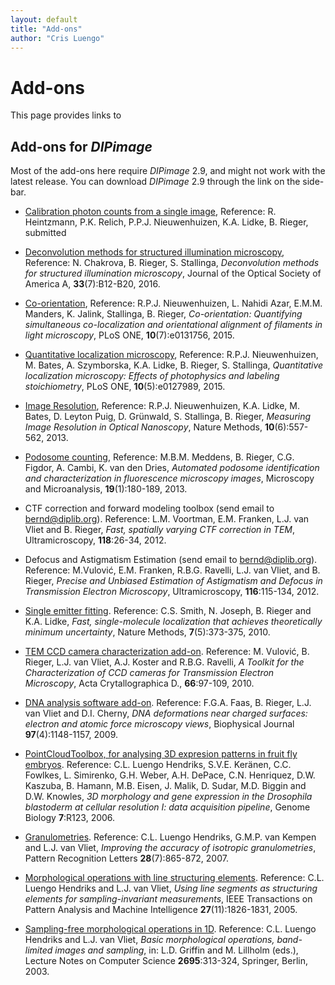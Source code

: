 ```yaml
---
layout: default
title: "Add-ons"
author: "Cris Luengo"
---
```


# Add-ons

This page provides links to 

## Add-ons for *DIPimage*

Most of the add-ons here require *DIPimage* 2.9, and might not work with the latest release.
You can download *DIPimage* 2.9 through the link on the side-bar.

- [Calibration photon counts from a single image](ftp://qiftp.tudelft.nl/rieger/outgoing/pcfo),
  Reference: R. Heintzmann, P.K. Relich, P.P.J. Nieuwenhuizen, K.A. Lidke, B. Rieger, submitted

- [Deconvolution methods for structured illumination microscopy](ftp://qiftp.tudelft.nl/rieger/outgoing/piFP_and_jRL.zip),
  Reference: N. Chakrova, B. Rieger, S. Stallinga,
  *Deconvolution methods for structured illumination microscopy*,
  Journal of the Optical Society of America A, **33**(7):B12-B20, 2016.

- [Co-orientation](ftp://qiftp.tudelft.nl/rieger/outgoing/Coorientation_Software.zip),
  Reference: R.P.J. Nieuwenhuizen, L. Nahidi Azar, E.M.M. Manders, K. Jalink, Stallinga, B. Rieger,
  *Co-orientation: Quantifying simultaneous co-localization and orientational alignment of filaments in light microscopy*,
  PLoS ONE, **10**(7):e0131756, 2015.

- [Quantitative localization microscopy](ftp://qiftp.tudelft.nl/DIPimage/addons/QuantitativeLocMic_software.zip),
  Reference: R.P.J. Nieuwenhuizen, M. Bates, A. Szymborska, K.A. Lidke, B. Rieger, S. Stallinga,
  *Quantitative localization microscopy: Effects of photophysics and labeling stoichiometry*,
  PLoS ONE, **10**(5):e0127989, 2015.

- [Image Resolution](ftp://qiftp.tudelft.nl/rieger/outgoing/FRCresolution_software.zip),
  Reference: R.P.J. Nieuwenhuizen, K.A. Lidke, M. Bates, D. Leyton Puig, D. Grünwald, S. Stallinga, B. Rieger,
  *Measuring Image Resolution in Optical Nanoscopy*,
  Nature Methods, **10**(6):557-562, 2013.

- [Podosome counting](ftp://qiftp.tudelft.nl/rieger/outgoing/Meddens_podosome.zip),
  Reference: M.B.M. Meddens, B. Rieger, C.G. Figdor, A. Cambi, K. van den Dries,
  *Automated podosome identification and characterization in fluorescence microscopy images*,
  Microscopy and Microanalysis, **19**(1):180-189, 2013.

- CTF correction and forward modeling toolbox (send email to <bernd@diplib.org>).
  Reference: L.M. Voortman, E.M. Franken, L.J. van Vliet and B. Rieger, *Fast, spatially varying CTF correction in TEM*,
  Ultramicroscopy, **118**:26-34, 2012.

- Defocus and Astigmatism Estimation (send email to <bernd@diplib.org>).
  Reference: M.Vulović, E.M. Franken, R.B.G. Ravelli, L.J. van Vliet, and B. Rieger,
  *Precise and Unbiased Estimation of Astigmatism and Defocus in Transmission Electron Microscopy*,
  Ultramicroscopy, **116**:115-134, 2012.

- [Single emitter fitting](ftp://qiftp.tudelft.nl/rieger/outgoing/crlb.zip).
  Reference: C.S. Smith, N. Joseph, B. Rieger and K.A. Lidke,
  *Fast, single-molecule localization that achieves theoretically minimum uncertainty*,
  Nature Methods, **7**(5):373-375, 2010.

- [TEM CCD camera characterization add-on](ftp://qiftp.tudelft.nl/DIPimage/addons/TEMcamerasV2.0.zip).
  Reference: M. Vulović, B. Rieger, L.J. van Vliet, A.J. Koster and R.B.G. Ravelli,
  *A Toolkit for the Characterization of CCD cameras for Transmission Electron Microscopy*,
  Acta Crytallographica D., **66**:97-109, 2010.

- [DNA analysis software add-on](ftp://qiftp.tudelft.nl/rieger/outgoing/WLCana.zip).
  Reference: F.G.A. Faas, B. Rieger, L.J. van Vliet and D.I. Cherny,
  *DNA deformations near charged surfaces: electron and atomic force microscopy views*,
  Biophysical Journal **97**(4):1148-1157, 2009.

- [PointCloudToolbox, for analysing 3D expresion patterns in fruit fly embryos](http://bdtnp.lbl.gov/Fly-Net/bioimaging.jsp?w=analysis).
  Reference: C.L. Luengo Hendriks, S.V.E. Keränen, C.C. Fowlkes, L. Simirenko, G.H. Weber, A.H. DePace, C.N. Henriquez, D.W. Kaszuba, B. Hamann, M.B. Eisen, J. Malik, D. Sudar, M.D. Biggin and D.W. Knowles,
  *3D morphology and gene expression in the Drosophila blastoderm at cellular resolution I: data acquisition pipeline*,
  Genome Biology **7**:R123, 2006.

- [Granulometries](http://www.cb.uu.se/%7Ecris/granulometry.html).
  Reference: C.L. Luengo Hendriks, G.M.P. van Kempen and L.J. van Vliet,
  *Improving the accuracy of isotropic granulometries*,
  Pattern Recognition Letters **28**(7):865-872, 2007.

- [Morphological operations with line structuring elements](http://www.cb.uu.se/%7Ecris/line_se.html).
  Reference: C.L. Luengo Hendriks and L.J. van Vliet,
  *Using line segments as structuring elements for sampling-invariant measurements*,
  IEEE Transactions on Pattern Analysis and Machine Intelligence **27**(11):1826-1831, 2005.

- [Sampling-free morphological operations in 1D](http://www.cb.uu.se/%7Ecris/sfm.html).
  Reference: C.L. Luengo Hendriks and L.J. van Vliet,
  *Basic morphological operations, band-limited images and sampling*,
  in: L.D. Griffin and M. Lillholm (eds.), Lecture Notes on Computer Science **2695**:313-324, Springer, Berlin, 2003.

